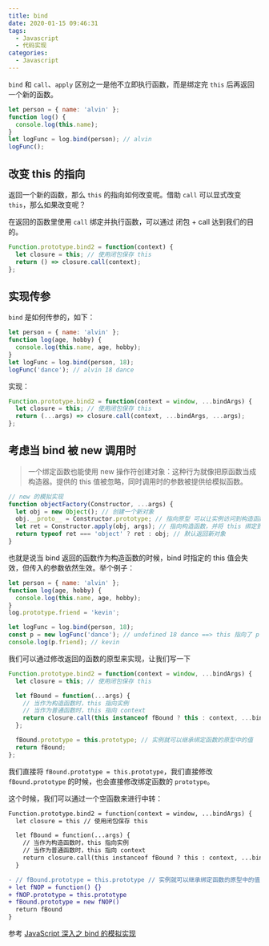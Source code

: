 ```yaml
---
title: bind
date: 2020-01-15 09:46:31
tags:
  - Javascript
  - 代码实现
categories:
  - Javascript
---
```


`bind` 和 `call`、`apply` 区别之一是他不立即执行函数，而是绑定完 `this` 后再返回一个新的函数。

```js
let person = { name: 'alvin' };
function log() {
  console.log(this.name);
}
let logFunc = log.bind(person); // alvin
logFunc();
```

## 改变 this 的指向

返回一个新的函数，那么 `this` 的指向如何改变呢。借助 `call` 可以显式改变 `this`，那么如果改变呢？

在返回的函数里使用 `call` 绑定并执行函数，可以通过 <span class='mgreen'>闭包 + call </span> 达到我们的目的。

```js
Function.prototype.bind2 = function(context) {
  let closure = this; // 使用闭包保存 this
  return () => closure.call(context);
};
```

## 实现传参

`bind` 是如何传参的，如下：

```js
let person = { name: 'alvin' };
function log(age, hobby) {
  console.log(this.name, age, hobby);
}
let logFunc = log.bind(person, 18);
logFunc('dance'); // alvin 18 dance
```

实现：

```js
Function.prototype.bind2 = function(context = window, ...bindArgs) {
  let closure = this; // 使用闭包保存 this
  return (...args) => closure.call(context, ...bindArgs, ...args);
};
```

## 考虑当 bind 被 new 调用时

> 一个绑定函数也能使用 new 操作符创建对象：这种行为就像把原函数当成构造器。提供的 this 值被忽略，同时调用时的参数被提供给模拟函数。

```js
// new 的模拟实现
function objectFactory(Constructor, ...args) {
  let obj = new Object(); // 创建一个新对象
  obj.__proto__ = Constructor.prototype; // 指向原型 可以让实例访问到构造函数的原型上的属性
  let ret = Constructor.apply(obj, args); // 指向构造函数，并将 this 绑定到新创建的 obj 对象上
  return typeof ret === 'object' ? ret : obj; // 默认返回新对象
}
```

也就是说当 bind 返回的函数作为构造函数的时候，bind 时指定的 this 值会失效，但传入的参数依然生效。举个例子：

```js
let person = { name: 'alvin' };
function log(age, hobby) {
  console.log(this.name, age, hobby);
}
log.prototype.friend = 'kevin';

let logFunc = log.bind(person, 18);
const p = new logFunc('dance'); // undefined 18 dance ==> this 指向了 p
console.log(p.friend); // kevin
```

我们可以通过修改返回的函数的原型来实现，让我们写一下

```js
Function.prototype.bind2 = function(context = window, ...bindArgs) {
  let closure = this; // 使用闭包保存 this

  let fBound = function(...args) {
    // 当作为构造函数时，this 指向实例
    // 当作为普通函数时，this 指向 context
    return closure.call(this instanceof fBound ? this : context, ...bindArgs, ...args);
  };

  fBound.prototype = this.prototype; // 实例就可以继承绑定函数的原型中的值
  return fBound;
};
```

我们直接将 `fBound.prototype = this.prototype`，我们直接修改 `fBound.prototype` 的时候，也会直接修改绑定函数的 `prototype`。

这个时候，我们可以通过一个空函数来进行中转：

```diff
Function.prototype.bind2 = function(context = window, ...bindArgs) {
  let closure = this // 使用闭包保存 this

  let fBound = function(...args) {
    // 当作为构造函数时，this 指向实例
    // 当作为普通函数时，this 指向 context
    return closure.call(this instanceof fBound ? this : context, ...bindArgs, ...args)
  }

- // fBound.prototype = this.prototype // 实例就可以继承绑定函数的原型中的值
+ let fNOP = function() {}
+ fNOP.prototype = this.prototype
+ fBound.prototype = new fNOP()
  return fBound
}

```

参考 [JavaScript 深入之 bind 的模拟实现](https://github.com/mqyqingfeng/Blog/issues/12)
